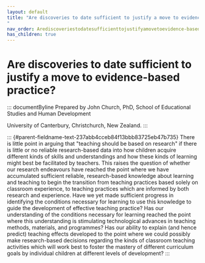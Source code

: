 ```yaml
---
layout: default
title: "Are discoveries to date sufficient to justify a move to evidence-based practice? 
"
nav_order: Arediscoveriestodatesufficienttojustifyamovetoevidence-basedpractice
has_children: true
---
```

# Are discoveries to date sufficient to justify a move to evidence-based practice? 


::: documentByline
Prepared by John Church, PhD, School of Educational Studies and Human
Development

University of Canterbury, Christchurch, New Zealand.
:::

::: {#parent-fieldname-text-237abb4cceb84f13bbb83725eb47b735}
There is little point in arguing that "teaching should be based on
research" if there is little or no reliable research-based data into how
children acquire different kinds of skills and understandings and how
these kinds of learning might best be facilitated by teachers. This
raises the question of whether our research endeavours have reached the
point where we have accumulated sufficient reliable, research-based
knowledge about learning and teaching to begin the transition from
teaching practices based solely on classroom experience, to teaching
practices which are informed by both research and experience. Have we
yet made sufficient progress in identifying the conditions necessary for
learning to use this knowledge to guide the development of effective
teaching practice? Has our understanding of the conditions necessary for
learning reached the point where this understanding is stimulating
technological advances in teaching methods, materials, and programmes?
Has our ability to explain (and hence predict) teaching effects
developed to the point where we could possibly make research-based
decisions regarding the kinds of classroom teaching activities which
will work best to foster the mastery of different curriculum goals by
individual children at different levels of development?
:::
